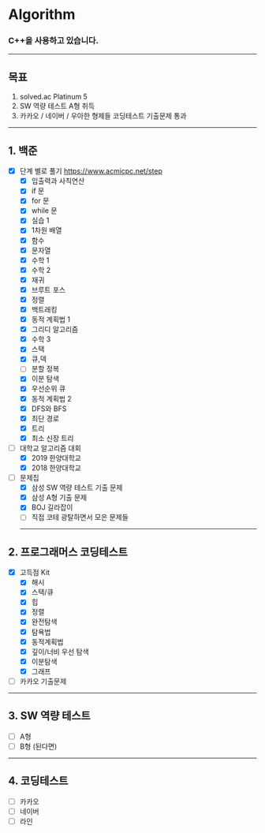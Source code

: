 # Algorithm

### C++을 사용하고 있습니다.

---

## 목표

1. solved.ac Platinum 5
2. SW 역량 테스트 A형 취득
3. 카카오 / 네이버 / 우아한 형제들 코딩테스트 기출문제 통과

---

## 1. 백준

- [x] 단계 별로 풀기 https://www.acmicpc.net/step
  - [x] 입출력과 사칙연산
  - [x] if 문
  - [x] for 문
  - [x] while 문
  - [x] 실습 1
  - [x] 1차원 배열
  - [x] 함수
  - [x] 문자열
  - [x] 수학 1
  - [x] 수학 2
  - [x] 재귀
  - [x] 브루트 포스
  - [x] 정렬
  - [x] 백트래킹
  - [x] 동적 계획법 1
  - [x] 그리디 알고리즘
  - [x] 수학 3
  - [x] 스택
  - [x] 큐,덱
  - [ ] 분할 정복
  - [x] 이분 탐색
  - [x] 우선순위 큐
  - [x] 동적 계획법 2
  - [x] DFS와 BFS
  - [x] 최단 경로
  - [x] 트리
  - [x] 최소 신장 트리
- [ ] 대학교 알고리즘 대회
  - [x] 2019 한양대학교
  - [x] 2018 한양대학교
- [ ] 문제집
  - [x] 삼성 SW 역량 테스트 기출 문제
  - [x] 삼성 A형 기출 문제
  - [x] BOJ 길라잡이
  - [ ] 직접 코테 광탈하면서 모은 문제들
  ***

## 2. 프로그래머스 코딩테스트

- [x] 고득점 Kit
  - [x] 해시
  - [x] 스택/큐
  - [x] 힙
  - [x] 정렬
  - [x] 완전탐색
  - [x] 탐욕법
  - [x] 동적계획법
  - [x] 깊이/너비 우선 탐색
  - [x] 이분탐색
  - [x] 그래프
- [ ] 카카오 기출문제

---

## 3. SW 역량 테스트

- [ ] A형
- [ ] B형 (된다면)

---

## 4. 코딩테스트

- [ ] 카카오
- [ ] 네이버
- [ ] 라인
